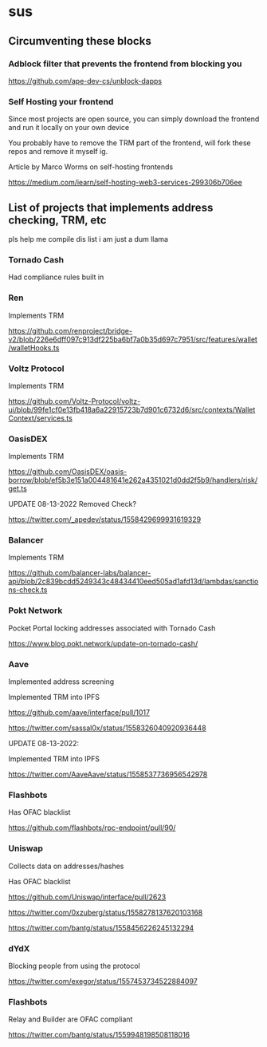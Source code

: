 # sus

## Circumventing these blocks

### Adblock filter that prevents the frontend from blocking you

<https://github.com/ape-dev-cs/unblock-dapps>

### Self Hosting your frontend

Since most projects are open source, you can simply download the frontend and run it locally on your own device

You probably have to remove the TRM part of the frontend, will fork these repos and remove it myself ig.

Article by Marco Worms on self-hosting frontends

<https://medium.com/iearn/self-hosting-web3-services-299306b706ee>

## List of projects that implements address checking, TRM, etc

pls help me compile dis list i am just a dum llama

### Tornado Cash

Had compliance rules built in

### Ren

Implements TRM

<https://github.com/renproject/bridge-v2/blob/226e6dff097c913df225ba6bf7a0b35d697c7951/src/features/wallet/walletHooks.ts>

### Voltz Protocol

Implements TRM

<https://github.com/Voltz-Protocol/voltz-ui/blob/99fe1cf0e13fb418a6a22915723b7d901c6732d6/src/contexts/WalletContext/services.ts>

### OasisDEX

Implements TRM

<https://github.com/OasisDEX/oasis-borrow/blob/ef5b3e151a004481641e262a4351021d0dd2f5b9/handlers/risk/get.ts>

UPDATE 08-13-2022
Removed Check?

<https://twitter.com/_apedev/status/1558429699931619329>

### Balancer

Implements TRM

<https://github.com/balancer-labs/balancer-api/blob/2c839bcdd5249343c48434410eed505ad1afd13d/lambdas/sanctions-check.ts>

### Pokt Network

Pocket Portal locking addresses associated with Tornado Cash

<https://www.blog.pokt.network/update-on-tornado-cash/>

### Aave

Implemented address screening

Implemented TRM into IPFS

<https://github.com/aave/interface/pull/1017>

<https://twitter.com/sassal0x/status/1558326040920936448>

UPDATE 08-13-2022:

Implemented TRM into IPFS

<https://twitter.com/AaveAave/status/1558537736956542978>

### Flashbots

Has OFAC blacklist

<https://github.com/flashbots/rpc-endpoint/pull/90/>

### Uniswap

Collects data on addresses/hashes

Has OFAC blacklist

<https://github.com/Uniswap/interface/pull/2623>

<https://twitter.com/0xzuberg/status/1558278137620103168>

<https://twitter.com/bantg/status/1558456226245132294>

### dYdX

Blocking people from using the protocol

<https://twitter.com/exegor/status/1557453734522884097>

### Flashbots

Relay and Builder are OFAC compliant

<https://twitter.com/bantg/status/1559948198508118016>
